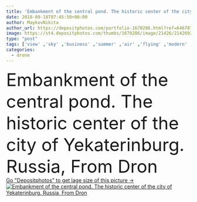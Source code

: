 ```yaml
---
title: 'Embankment of the central pond. The historic center of the city of Yekaterinburg. Russia, From Dron'
date: 2018-09-18T07:45:50+00:00
author: MaykovNikita
author_url: https://depositphotos.com/portfolio-1670286.html?ref=64678756
image: https://st4.depositphotos.com/thumbs/1670286/image/21426/214269294/api_thumb_450.jpg?forcejpeg=true
type: "post"
tags: ['view' ,'sky' ,'business' ,'summer' ,'air' ,'flying' ,'modern' ,'river' ,'landscape' ,'sunset' ,'architecture' ,'building' ,'center' ,'city' ,'exterior' ,'skyscraper' ,'urban' ,'panorama' ,'cityscape' ,'landmark' ,'town' ,'skyline' ,'top' ,'above' ,'government' ,'aerial' ,'drama' ,'president' ,'Ural' ,'drone' ,'Yekaterinburg' ,'Ekaterinburg' ,'Sverdlovsk' ,'ISET' ,'yeltsin' ,'top view' ,'flying camera' ,'drone flying' ,'Yeltsin Center' ]
categories: 
  - drone
---
```

<div aling="center">
            <font size="60"> Embankment of the central pond. The historic center of the city of Yekaterinburg. Russia, From Dron</font>   
</div>
<div>
    <a href='https://st4.depositphotos.com/thumbs/1670286/image/21426/214269294/api_thumb_450.jpg?forcejpeg=true?ref=64678756' target=_blank > Go "Depositphotos" to get lage size of this picture ->
        <img href='https://st4.depositphotos.com/thumbs/1670286/image/21426/214269294/api_thumb_450.jpg?forcejpeg=true?ref=64678756' src='https://st4.depositphotos.com/1670286/21426/i/950/depositphotos_214269294-stock-photo-embankment-central-pond-historic-center.jpg?forcejpeg=true' alt='Embankment of the central pond. The historic center of the city of Yekaterinburg. Russia, From Dron' >
    </a>
</div>
